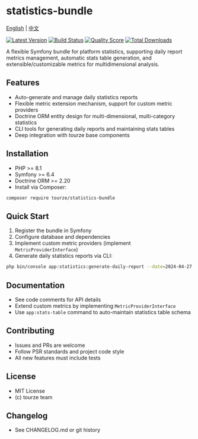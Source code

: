 # statistics-bundle

[English](README.md) | [中文](README.zh-CN.md)

[![Latest Version](https://img.shields.io/packagist/v/tourze/statistics-bundle.svg?style=flat-square)](https://packagist.org/packages/tourze/statistics-bundle)
[![Build Status](https://img.shields.io/travis/tourze/statistics-bundle/master.svg?style=flat-square)](https://travis-ci.org/tourze/statistics-bundle)
[![Quality Score](https://img.shields.io/scrutinizer/g/tourze/statistics-bundle.svg?style=flat-square)](https://scrutinizer-ci.com/g/tourze/statistics-bundle)
[![Total Downloads](https://img.shields.io/packagist/dt/tourze/statistics-bundle.svg?style=flat-square)](https://packagist.org/packages/tourze/statistics-bundle)

A flexible Symfony bundle for platform statistics, supporting daily report metrics management, automatic stats table generation, and extensible/customizable metrics for multidimensional analysis.

## Features

- Auto-generate and manage daily statistics reports
- Flexible metric extension mechanism, support for custom metric providers
- Doctrine ORM entity design for multi-dimensional, multi-category statistics
- CLI tools for generating daily reports and maintaining stats tables
- Deep integration with tourze base components

## Installation

- PHP >= 8.1
- Symfony >= 6.4
- Doctrine ORM >= 2.20
- Install via Composer:

```bash
composer require tourze/statistics-bundle
```

## Quick Start

1. Register the bundle in Symfony
2. Configure database and dependencies
3. Implement custom metric providers (implement `MetricProviderInterface`)
4. Generate daily statistics reports via CLI:

```bash
php bin/console app:statistics:generate-daily-report --date=2024-04-27
```

## Documentation

- See code comments for API details
- Extend custom metrics by implementing `MetricProviderInterface`
- Use `app:stats-table` command to auto-maintain statistics table schema

## Contributing

- Issues and PRs are welcome
- Follow PSR standards and project code style
- All new features must include tests

## License

- MIT License
- (c) tourze team

## Changelog

- See CHANGELOG.md or git history
